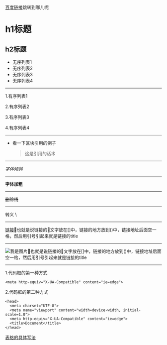 [百度链接](http://www.baidu.com)跳转到哪儿呢
# h1标题
## h2标题


* 无序列表1
* 无序列表2
* 无序列表3
* 无序列表4
- - -
1.有序列表1

2.有序列表2

3.有序列表3

4.有序列表4
- - -
* 看一下区块引用的例子
  >这是引用的话术
- - -
*字体倾斜*
- - -
**字体加粗**
- - -
~~删除线~~
- - -
转义
\\
- - -
[链接](http://www.baidu.com '这是链接标题')也就是说链接的文字放在[]中，链接的地方放到()中，链接地址后面空一格，然后用引号引起来就是链接的title
- - -
![我是图片](http://files.cnblogs.com/files/liyunhua/ctrip.gif 'vscode 终端快捷方式')也就是说链接的文字放在[]中，链接的地方放到()中，链接地址后面空一格，然后用引号引起来就是链接的title
- - -
1.代码框的第一种方式

`<meta http-equiv="X-UA-Compatible" content="ie=edge">`

2.代码框的第二种方式
```
<head>
  <meta charset="UTF-8">
  <meta name="viewport" content="width=device-width, initial-scale=1.0">
  <meta http-equiv="X-UA-Compatible" content="ie=edge">
  <title>Document</title>
</head>
```
[表格的具体写法](https://www.cnblogs.com/liugang-vip/p/6337580.html)